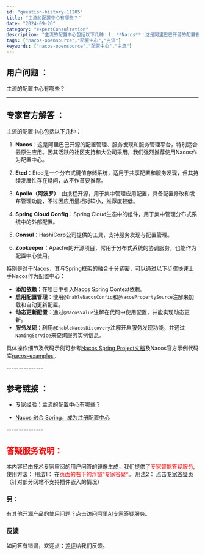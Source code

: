 ```yaml
---
id: "question-history-11205"
title: "主流的配置中心有哪些？"
date: "2024-09-26"
category: "expertConsultation"
description: "主流的配置中心包括以下几种：1. **Nacos**：这是阿里巴巴开源的配置管理、服务发现和服务管理平台，特别适合云原生应用。因其活跃的社区支持和大公司采用，我们强烈推荐使用Nacos作为配置中心。2. **Etcd**：Etcd是一个分布式键值存储系统，适用于共享配置和服务发现，但其持续发展性存在"
tags: ["nacos-opensource","配置中心","主流"]
keywords: ["nacos-opensource","配置中心","主流"]
---
```


## 用户问题 ： 
 主流的配置中心有哪些？  

---------------
## 专家官方解答 ：

主流的配置中心包括以下几种：

1. **Nacos**：这是阿里巴巴开源的配置管理、服务发现和服务管理平台，特别适合云原生应用。因其活跃的社区支持和大公司采用，我们强烈推荐使用Nacos作为配置中心。

2. **Etcd**：Etcd是一个分布式键值存储系统，适用于共享配置和服务发现，但其持续发展性存在疑问，故不作首要推荐。

3. **Apollo（阿波罗）**：由携程开源，用于集中管理应用配置，具备配置修改和发布管理功能，不过因应用量相对较小，推荐度较低。

4. **Spring Cloud Config**：Spring Cloud生态中的组件，用于集中管理分布式系统中的外部配置。

5. **Consul**：HashiCorp公司提供的工具，支持服务发现与配置管理。

6. **Zookeeper**：Apache的开源项目，常用于分布式系统的协调服务，也能作为配置中心使用。

特别是对于Nacos，其与Spring框架的融合十分紧密，可以通过以下步骤快速上手Nacos作为配置中心：

- **添加依赖**：在项目中引入Nacos Spring Context依赖。
- **启用配置管理**：使用`@EnableNacosConfig`和`@NacosPropertySource`注解来加载和自动更新配置。
- **动态更新配置**：通过`@NacosValue`注解在代码中使用配置，并能实现动态更新。
- **服务发现**：利用`@EnableNacosDiscovery`注解开启服务发现功能，并通过`NamingService`来查询服务实例信息。

具体操作细节及代码示例可参考[Nacos Spring Project文档](https://github.com/nacos-group/nacos-spring-project/wiki/Nacos-Spring-Project-0.3.1-%E6%96%B0%E5%8A%9F%E8%83%BD%E4%BD%BF%E7%94%A8%E6%89%8B%E5%86%8C)及Nacos官方示例代码库[nacos-examples](https://github.com/nacos-group/nacos-examples)。


<font color="#949494">---------------</font> 


## 参考链接 ：

* 专家经验：主流的配置中心有哪些？ 
 
 * [Nacos 融合 Spring，成为注册配置中心](https://nacos.io/docs/latest/ecology/use-nacos-with-spring)


 <font color="#949494">---------------</font> 
 


## <font color="#FF0000">答疑服务说明：</font> 

本内容经由技术专家审阅的用户问答的镜像生成，我们提供了<font color="#FF0000">专家智能答疑服务</font>,使用方法：
用法1： 在<font color="#FF0000">页面的右下的浮窗”专家答疑“</font>。
用法2： 点击[专家答疑页](https://answer.opensource.alibaba.com/docs/intro)（针对部分网站不支持插件嵌入的情况）
### 另：


有其他开源产品的使用问题？[点击访问阿里AI专家答疑服务](https://answer.opensource.alibaba.com/docs/intro)。
### 反馈
如问答有错漏，欢迎点：[差评](https://ai.nacos.io/user/feedbackByEnhancerGradePOJOID?enhancerGradePOJOId=13744)给我们反馈。
